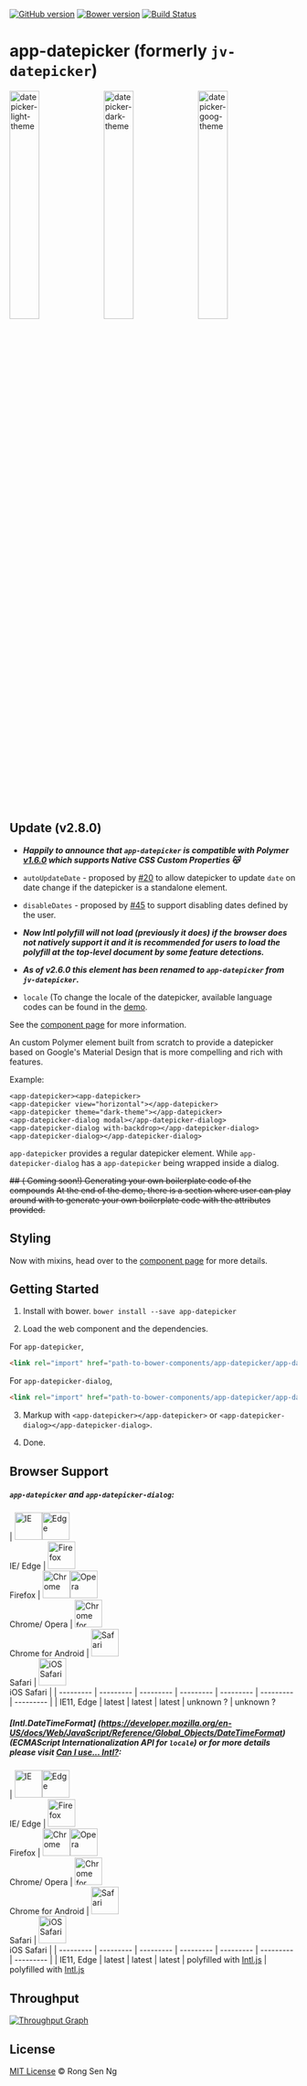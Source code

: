 [![GitHub version](https://badge.fury.io/gh/motss%2Fapp-datepicker.svg)](http://badge.fury.io/gh/motss%2Fapp-datepicker)
[![Bower version](https://badge.fury.io/bo/app-datepicker.svg)](http://badge.fury.io/bo/app-datepicker)
[![Build Status](https://travis-ci.org/motss/app-datepicker.svg?branch=master)](https://travis-ci.org/motss/app-datepicker)

# app-datepicker (formerly `jv-datepicker`)
<image src="https://cloud.githubusercontent.com/assets/10607759/14078902/232af734-f52c-11e5-9646-c0a5fb7899ef.png" alt="datepicker-light-theme" width="32%">
<image src="https://cloud.githubusercontent.com/assets/10607759/14078900/22302dae-f52c-11e5-9bb9-fb84f31075a8.png" alt="datepicker-dark-theme" width="32%">
<image src="https://cloud.githubusercontent.com/assets/10607759/14078901/22633d84-f52c-11e5-9041-02c805ac9843.png" alt="datepicker-goog-theme" width="32%">

<!-- ![light-themed-app-datepicker-landscape](https://cloud.githubusercontent.com/assets/10607759/10119266/ce6d5b0e-64c3-11e5-843d-1310de755315.png)
![dark-themed-app-datepicker-portrait](https://cloud.githubusercontent.com/assets/10607759/10119265/c9ad900c-64c3-11e5-937e-338a770eebea.png) -->
<!-- ![app-datepicker-landscape](https://cloud.githubusercontent.com/assets/10607759/9871233/c9e33d04-5bc4-11e5-8af9-d93d080d8815.PNG) -->
<!-- ![app-datepicker-portrait](https://cloud.githubusercontent.com/assets/10607759/9871234/cacf33c6-5bc4-11e5-833a-96cbd3dbf440.PNG) -->
<!-- ![dark-themed-app-datepicker](https://cloud.githubusercontent.com/assets/10607759/10106751/1bec71c0-63e9-11e5-93f2-ee197d2ba0f2.png) -->

## Update (v2.8.0)
- **_Happily to announce that `app-datepicker` is compatible with Polymer [v1.6.0](https://github.com/Polymer/polymer/releases/tag/v1.6.0) which supports Native CSS Custom Properties :kissing_cat:_**
- `autoUpdateDate` - proposed by [#20](https://github.com/motss/app-datepicker/pull/20) to allow datepicker to update `date` on date change if the datepicker is a standalone element.
- `disableDates` - proposed by [#45](https://github.com/motss/app-datepicker/pull/45) to support disabling dates defined by the user.
- **_Now Intl polyfill will not load (previously it does) if the browser does not natively support it and it is recommended for users to load the polyfill at the top-level document by some feature detections._**

- **_As of v2.6.0 this element has been renamed to `app-datepicker` from `jv-datepicker`._**
- `locale` (To change the locale of the datepicker, available language codes can be found in the [demo](http://motss.github.io/app-datepicker/components/app-datepicker/demo/).

See the [component page](http://motss.github.io/app-datepicker/components/app-datepicker/) for more information.

An custom Polymer element built from scratch to provide a datepicker based on Google's Material Design that is more compelling and rich with features.

Example:

    <app-datepicker><app-datepicker>
    <app-datepicker view="horizontal"></app-datepicker>
    <app-datepicker theme="dark-theme"></app-datepicker>
    <app-datepicker-dialog modal></app-datepicker-dialog>
    <app-datepicker-dialog with-backdrop></app-datepicker-dialog>
    <app-datepicker-dialog></app-datepicker-dialog>

`app-datepicker` provides a regular datepicker element.
While `app-datepicker-dialog` has a `app-datepicker` being wrapped inside a dialog.


~~## ( Coming soon!) Generating your own boilerplate code of the compounds~~
~~At the end of the demo, there is a section where user can play around with to generate your own boilerplate code with the attributes provided.~~


## Styling
Now with mixins, head over to the [component page](http://motss.github.io/app-datepicker/components/app-datepicker/) for more details.


## Getting Started
1. Install with bower.
`bower install --save app-datepicker`

2. Load the web component and the dependencies.

For `app-datepicker`,

```html
<link rel="import" href="path-to-bower-components/app-datepicker/app-datepicker.html">
```
For `app-datepicker-dialog`,

```html
<link rel="import" href="path-to-bower-components/app-datepicker/app-datepicker-dialog.html">
```

3. Markup with `<app-datepicker></app-datepicker>` or `<app-datepicker-dialog></app-datepicker-dialog>`.

4. Done.

## Browser Support
##### `app-datepicker` and `app-datepicker-dialog`:

| <img src="https://raw.githubusercontent.com/paulirish/browser-logos/master/internet-explorer/internet-explorer_48x48.png" alt="IE" width="48px" height="48px"/><img src="https://raw.githubusercontent.com/paulirish/browser-logos/master/edge/edge_48x48.png" alt="Edge" width="48px" height="48px" /></br>IE/ Edge | <img src="https://raw.githubusercontent.com/paulirish/browser-logos/master/firefox/firefox_48x48.png" alt="Firefox" width="48px" height="48px" /></br>Firefox | <img src="https://raw.githubusercontent.com/paulirish/browser-logos/master/chrome/chrome_48x48.png" alt="Chrome" width="48px" height="48px" /><img src="https://raw.githubusercontent.com/paulirish/browser-logos/master/opera/opera_48x48.png" alt="Opera" width="48px" height="48px" /></br>Chrome/ Opera | <img src="https://raw.githubusercontent.com/paulirish/browser-logos/master/chrome/chrome_48x48.png" alt="Chrome for Android" width="48px" height="48px" /></br>Chrome for Android | <img src="https://raw.githubusercontent.com/paulirish/browser-logos/master/safari/safari_48x48.png" alt="Safari" width="48px" height="48px" /></br>Safari | <img src="https://raw.githubusercontent.com/paulirish/browser-logos/master/safari/safari_48x48.png" alt="iOS Safari" width="48px" height="48px" /></br>iOS Safari |
| --------- | --------- | --------- | --------- | --------- | --------- | --------- |
| IE11, Edge | latest | latest | latest | unknown ? | unknown ?

##### [Intl.DateTimeFormat] (https://developer.mozilla.org/en-US/docs/Web/JavaScript/Reference/Global_Objects/DateTimeFormat) (ECMAScript Internationalization API for `locale`) or for more details please visit [Can I use... Intl?](http://caniuse.com/#search=intl):
| <img src="https://raw.githubusercontent.com/paulirish/browser-logos/master/internet-explorer/internet-explorer_48x48.png" alt="IE" width="48px" height="48px"/><img src="https://raw.githubusercontent.com/paulirish/browser-logos/master/edge/edge_48x48.png" alt="Edge" width="48px" height="48px" /></br>IE/ Edge | <img src="https://raw.githubusercontent.com/paulirish/browser-logos/master/firefox/firefox_48x48.png" alt="Firefox" width="48px" height="48px" /></br>Firefox | <img src="https://raw.githubusercontent.com/paulirish/browser-logos/master/chrome/chrome_48x48.png" alt="Chrome" width="48px" height="48px" /><img src="https://raw.githubusercontent.com/paulirish/browser-logos/master/opera/opera_48x48.png" alt="Opera" width="48px" height="48px" /></br>Chrome/ Opera | <img src="https://raw.githubusercontent.com/paulirish/browser-logos/master/chrome/chrome_48x48.png" alt="Chrome for Android" width="48px" height="48px" /></br>Chrome for Android | <img src="https://raw.githubusercontent.com/paulirish/browser-logos/master/safari/safari_48x48.png" alt="Safari" width="48px" height="48px" /></br>Safari | <img src="https://raw.githubusercontent.com/paulirish/browser-logos/master/safari/safari_48x48.png" alt="iOS Safari" width="48px" height="48px" /></br>iOS Safari |
| --------- | --------- | --------- | --------- | --------- | --------- | --------- |
| IE11, Edge | latest | latest | latest | polyfilled with [Intl.js](https://github.com/andyearnshaw/Intl.js) | polyfilled with [Intl.js](https://github.com/andyearnshaw/Intl.js)

## Throughput
[![Throughput Graph](https://graphs.waffle.io/motss/app-datepicker/throughput.svg)](https://waffle.io/motss/app-datepicker/metrics/throughput)

## License
[MIT License](http://motss.mit-license.org/) © Rong Sen Ng

